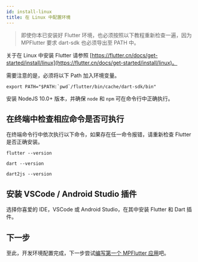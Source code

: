 ```yaml
---
id: install-linux
title: 在 Linux 中配置环境
---
```


> 即使你本已安装好 Flutter 环境，也必须按照以下教程重新检查一遍，因为 MPFlutter 要求 dart-sdk 也必须导出至 PATH 中。

关于在 Linux 中安装 Flutter 请参照 [https://flutter.cn/docs/get-started/install/linux](https://flutter.cn/docs/get-started/install/linux)。

需要注意的是，必须将以下 Path 加入环境变量。

```
export PATH="$PATH:`pwd`/flutter/bin/cache/dart-sdk/bin"
```

安装 NodeJS 10.0+ 版本，并确保 `node` 和 `npm` 可在命令行中正确执行。

## 在终端中检查相应命令是否可执行

在终端命令行中依次执行以下命令，如果存在任一命令报错，请重新检查 Flutter 是否正确安装。

`flutter --version`

`dart --version`

`dart2js --version`

## 安装 VSCode / Android Studio 插件

选择你喜爱的 IDE，VSCode 或 Android Studio，在其中安装 Flutter 和 Dart 插件。

## 下一步

至此，开发环境配置完成，下一步尝试[编写第一个 MPFlutter 应用](./first-app)吧。